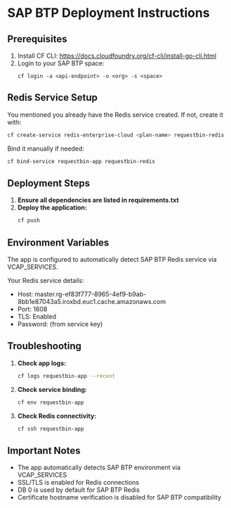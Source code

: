 # SAP BTP Deployment Instructions

## Prerequisites
1. Install CF CLI: https://docs.cloudfoundry.org/cf-cli/install-go-cli.html
2. Login to your SAP BTP space:
   ```
   cf login -a <api-endpoint> -o <org> -s <space>
   ```

## Redis Service Setup
You mentioned you already have the Redis service created. If not, create it with:
```bash
cf create-service redis-enterprise-cloud <plan-name> requestbin-redis
```

Bind it manually if needed:
```bash
cf bind-service requestbin-app requestbin-redis
```

## Deployment Steps

1. **Ensure all dependencies are listed in requirements.txt**
2. **Deploy the application:**
   ```bash
   cf push
   ```

## Environment Variables
The app is configured to automatically detect SAP BTP Redis service via VCAP_SERVICES.

Your Redis service details:
- Host: master.rg-ef83f777-8965-4ef9-b9ab-8bb1e87043a5.iroxbd.euc1.cache.amazonaws.com
- Port: 1608
- TLS: Enabled
- Password: (from service key)

## Troubleshooting

1. **Check app logs:**
   ```bash
   cf logs requestbin-app --recent
   ```

2. **Check service binding:**
   ```bash
   cf env requestbin-app
   ```

3. **Check Redis connectivity:**
   ```bash
   cf ssh requestbin-app
   ```

## Important Notes
- The app automatically detects SAP BTP environment via VCAP_SERVICES
- SSL/TLS is enabled for Redis connections
- DB 0 is used by default for SAP BTP Redis
- Certificate hostname verification is disabled for SAP BTP compatibility